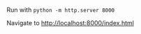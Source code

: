 Run with `python -m http.server 8000`

Navigate to [http://localhost:8000/index.html](http://localhost:8000/index.html)
